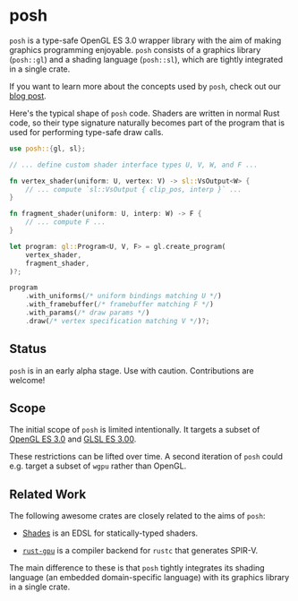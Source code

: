 # posh

`posh` is a type-safe OpenGL ES 3.0 wrapper library with the aim of making graphics programming enjoyable.
`posh` consists of a graphics library (`posh::gl`) and a shading language (`posh::sl`), which are tightly integrated in a single crate.

If you want to learn more about the concepts used by `posh`, check out our [blog post](https://leod.github.io/rust/gamedev/posh/2023/06/04/posh.html).

Here's the typical shape of `posh` code. Shaders are written in normal Rust code, so their type signature naturally becomes part of the program that is used for performing type-safe draw calls.
```rust
use posh::{gl, sl};

// ... define custom shader interface types U, V, W, and F ...

fn vertex_shader(uniform: U, vertex: V) -> sl::VsOutput<W> {
    // ... compute `sl::VsOutput { clip_pos, interp }` ...
}

fn fragment_shader(uniform: U, interp: W) -> F {
    // ... compute F ...
}

let program: gl::Program<U, V, F> = gl.create_program(
    vertex_shader,
    fragment_shader,
)?;

program
    .with_uniforms(/* uniform bindings matching U */)
    .with_framebuffer(/* framebuffer matching F */)
    .with_params(/* draw params */)
    .draw(/* vertex specification matching V */)?;
```

## Status

`posh` is in an early alpha stage.
Use with caution.
Contributions are welcome!

## Scope

The initial scope of `posh` is limited intentionally.
It targets a subset of [OpenGL ES 3.0](https://registry.khronos.org/OpenGL/specs/es/3.0/es_spec_3.0.pdf) and [GLSL ES 3.00](https://registry.khronos.org/OpenGL/specs/es/3.0/GLSL_ES_Specification_3.00.pdf).

These restrictions can be lifted over time. A second iteration of `posh` could e.g. target a subset of `wgpu` rather than OpenGL.

## Related Work

The following awesome crates are closely related to the aims of `posh`:

- [Shades](https://github.com/phaazon/shades) is an EDSL for statically-typed shaders.

- [`rust-gpu`](https://github.com/EmbarkStudios/rust-gpu) is a compiler backend for `rustc` that generates SPIR-V.

The main difference to these is that `posh` tightly integrates its shading language (an embedded domain-specific language) with its graphics library in a single crate.
